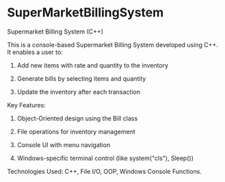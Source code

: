 # SuperMarketBillingSystem



Supermarket Billing System (C++)

This is a console-based Supermarket Billing System developed using C++. It enables a user to:

1) Add new items with rate and quantity to the inventory

2) Generate bills by selecting items and quantity

3) Update the inventory after each transaction


Key Features:

1) Object-Oriented design using the Bill class

2) File operations for inventory management

3) Console UI with menu navigation

4) Windows-specific terminal control (like system("cls"), Sleep())

Technologies Used:
C++, File I/O, OOP, Windows Console Functions.

